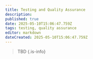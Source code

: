 ```yaml
---
title: Testing and Quality Assurance
description: 
published: true
date: 2025-05-10T15:06:47.759Z
tags: testing, quality assurance
editor: markdown
dateCreated: 2025-05-10T15:06:47.759Z
---
```


> TBD
{.is-info}

<!-- 
# Testing Phases

# Bug Tracking and Reporting

# Performance Metrics

# User Feedback
-->
